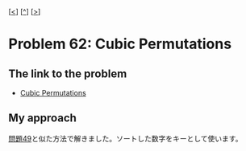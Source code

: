 \[[<](./p0061.md)] \[[^](../README_ja.md)] \[[>](./p0063.md)]

# Problem 62: Cubic Permutations

## The link to the problem

- [Cubic Permutations](https://projecteuler.net/problem=62)

## My approach

[問題49](./p0049.md)と似た方法で解きました。ソートした数字をキーとして使います。
